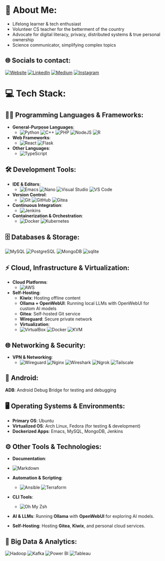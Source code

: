 # 💫 About Me:
- Lifelong learner & tech enthusiast
- Volunteer CS teacher for the betterment of the country
- Advocate for digital literacy, privacy, distributed systems & true personal ownership
- Science communicator, simplifying complex topics

## 🌐 Socials to contact:
[![Website](https://img.shields.io/badge/Website-%230077B5.svg?logo=website&logoColor=white)](https://mohammad-owais.netlify.app/)
[![LinkedIn](https://img.shields.io/badge/LinkedIn-%230077B5.svg?logo=linkedin&logoColor=white)](https://linkedin.com/in/the-mohammad-owais)
[![Medium](https://img.shields.io/badge/Medium-12100E?logo=medium&logoColor=white)](https://medium.com/@i211762)
[![Instagram](https://img.shields.io/badge/Instagram-%23E4405F.svg?logo=instagram&logoColor=white)](https://instagram.com/AP2KMO)

# 💻 Tech Stack:
## 🧑‍💻 **Programming Languages & Frameworks**:
- **General-Purpose Languages**:
  - ![Python](https://img.shields.io/badge/python-3670A0?style=flat&logo=python&logoColor=ffdd54)
![C++](https://img.shields.io/badge/c++-%2300599C.svg?style=flat&logo=c%2B%2B&logoColor=white)
![PHP](https://img.shields.io/badge/php-%23777BB4.svg?style=flat&logo=php&logoColor=white)
![NodeJS](https://img.shields.io/badge/node.js-6DA55F?style=flat&logo=node.js&logoColor=white)
![R](https://img.shields.io/badge/r-%23276DC3.svg?style=flat&logo=r&logoColor=white)
- **Web Frameworks**:
  - ![React](https://img.shields.io/badge/react-%2320232a.svg?style=flat&logo=react&logoColor=61DAFB)
![Flask](https://img.shields.io/badge/flask-%2310282F.svg?style=flat&logo=flask&logoColor=white)
- **Other Languages**:
  - ![TypeScript](https://img.shields.io/badge/typescript-3178C6?style=flat&logo=typescript&logoColor=white)

## 🛠 **Development Tools**:
- **IDE & Editors**:
  - ![Emacs](https://img.shields.io/badge/emacs-%233B5E3C.svg?style=flat&logo=emacs&logoColor=white)
![Nano](https://img.shields.io/badge/nano-%23000000.svg?style=flat&logo=nano&logoColor=white)
![Visual Studio](https://img.shields.io/badge/Visual%20Studio-%235C2D91.svg?style=flat&logo=visual-studio&logoColor=white)
![VS Code](https://img.shields.io/badge/VS%20Code-%23007ACC.svg?style=flat&logo=vscode&logoColor=white)
- **Version Control**:
  - ![Git](https://img.shields.io/badge/git-%23F05033.svg?style=flat&logo=git&logoColor=white)
![GitHub](https://img.shields.io/badge/github-%23121011.svg?style=flat&logo=github&logoColor=white)
![Gitea](https://img.shields.io/badge/gitea-%239ef312.svg?style=flat&logo=gitea&logoColor=white)
- **Continuous Integration**:
  - ![Jenkins](https://img.shields.io/badge/jenkins-%23D24939.svg?style=flat&logo=jenkins&logoColor=white)
- **Containerization & Orchestration**:
  - ![Docker](https://img.shields.io/badge/docker-%230db7ed.svg?style=flat&logo=docker&logoColor=white)
![Kubernetes](https://img.shields.io/badge/kubernetes-%23326ce5.svg?style=flat&logo=kubernetes&logoColor=white)

## 🗄 **Databases & Storage**:
  ![MySQL](https://img.shields.io/badge/mysql-4479A1.svg?style=flat&logo=mysql&logoColor=white)
![PostgreSQL](https://img.shields.io/badge/postgresql-%23316192.svg?style=flat&logo=postgresql&logoColor=white)
![MongoDB](https://img.shields.io/badge/MongoDB-%234ea94b.svg?style=flat&logo=mongodb&logoColor=white)
![sqlite](https://img.shields.io/badge/sqlite-%234ea94b.svg?style=flat&logo=sqlite&logoColor=white)

## ⚡ **Cloud, Infrastructure & Virtualization**:
- **Cloud Platforms**:
  - ![AWS](https://img.shields.io/badge/aws-%23232F3E.svg?style=flat&logo=amazonaws&logoColor=white)
- **Self-Hosting**:
  - **Kiwix**: Hosting offline content
  - **Ollama + OpenWebUI**: Running local LLMs with OpenWebUI for custom AI models
  - **Gitea**: Self-hosted Git service
  - **Wireguard**: Secure private network
  - **Virtualization**:
  - ![VirtualBox](https://img.shields.io/badge/VirtualBox-%2300A0F0.svg?style=flat&logo=virtualbox&logoColor=white)
![Docker](https://img.shields.io/badge/docker-%230db7ed.svg?style=flat&logo=docker&logoColor=white)
![KVM](https://img.shields.io/badge/KVM-%2342989E.svg?style=flat&logo=kvm&logoColor=white)

## 🌐 **Networking & Security**:
- **VPN & Networking**:
  - ![Wireguard](https://img.shields.io/badge/wireguard-%2388171A.svg?style=flat&logo=wireguard&logoColor=white)
![Nginx](https://img.shields.io/badge/nginx-%23009639.svg?style=flat&logo=nginx&logoColor=white)
![Wireshark](https://img.shields.io/badge/wireshark-%2328B1C8.svg?style=flat&logo=wireshark&logoColor=white)
![Ngrok](https://img.shields.io/badge/ngrok-%2328B1C8.svg?style=flat&logo=ngrok&logoColor=white)
![Tailscale](https://img.shields.io/badge/tailscale-%2328B1C8.svg?style=flat&logo=tailscale&logoColor=white)

## 📱 **Android**:
   **ADB**: Android Debug Bridge for testing and debugging

## 🖥 **Operating Systems & Environments**:
- **Primary OS**: Ubuntu
- **Virtualized OS**: Arch Linux, Fedora (for testing & development)
- **Dockerized Apps**: Emacs, MySQL, MongoDB, Jenkins

## ⚙️ **Other Tools & Technologies**:
- **Documentation**:
- ![Markdown](https://img.shields.io/badge/markdown-%23000000.svg?style=flat&logo=markdown&logoColor=white)
- **Automation & Scripting**:
  - ![Ansible](https://img.shields.io/badge/ansible-%231A5F7A.svg?style=flat&logo=ansible&logoColor=white)
![Terraform](https://img.shields.io/badge/terraform-%23634A98.svg?style=flat&logo=terraform&logoColor=white)
- **CLI Tools**:
  - ![Oh My Zsh](https://img.shields.io/badge/oh%20my%20zsh-%232C3E50.svg?style=flat&logo=oh-my-zsh&logoColor=white)

- **AI & LLMs**: Running **Ollama** with **OpenWebUI** for exploring AI models.
- **Self-Hosting**: Hosting **Gitea**, **Kiwix**, and personal cloud services.

## 🔄 **Big Data & Analytics**:
  ![Hadoop](https://img.shields.io/badge/Hadoop-%23400000.svg?style=flat&logo=hadoop&logoColor=yellow)
 ![Kafka](https://img.shields.io/badge/Kafka-%2316182B.svg?style=flat&logo=apachekafka&logoColor=white)
 ![Power BI](https://img.shields.io/badge/Power%20BI-%23F2C811.svg?style=flat&logo=powerbi&logoColor=white)
 ![Tableau](https://img.shields.io/badge/Tableau-%23E97627.svg?style=flat&logo=tableau&logoColor=white)
 
